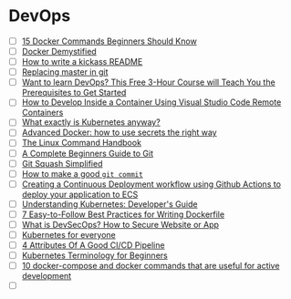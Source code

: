 # DevOps

- [ ] [15 Docker Commands Beginners Should Know](https://dev.to/kojikanao/15-docker-commands-for-beginners-4m4d)
- [ ] [Docker Demystified](https://dev.to/frosnerd/docker-demystified-27kl)
- [ ] [How to write a kickass README](https://dev.to/scottydocs/how-to-write-a-kickass-readme-5af9)
- [ ] [Replacing master in git](https://dev.to/damcosset/replacing-master-in-git-2jim)
- [ ] [Want to learn DevOps? This Free 3-Hour Course will Teach You the Prerequisites to Get Started](https://www.freecodecamp.org/news/devops-prerequisites-course/)
- [ ] [How to Develop Inside a Container Using Visual Studio Code Remote Containers](https://www.docker.com/blog/how-to-develop-inside-a-container-using-visual-studio-code-remote-containers/)
- [ ] [What exactly is Kubernetes anyway?](https://dev.to/sarahob/what-exactly-is-kubernetes-anyway-4k9h)
- [ ] [Advanced Docker: how to use secrets the right way](https://dev.to/gasparev/advanced-docker-how-to-use-secrets-the-right-way-1l67)
- [ ] [The Linux Command Handbook](https://www.freecodecamp.org/news/the-linux-commands-handbook/)
- [ ] [A Complete Beginners Guide to Git](https://dev.to/exwhyzed/how-to-git-a-complete-beginners-guide-1h85)
- [ ] [Git Squash Simplified](https://dev.to/pb/git-squash-simplified-3ba1)
- [ ] [How to make a good `git commit`](https://dev.to/mishmanners/how-to-make-a-good-git-commit-1ed7)
- [ ] [Creating a Continuous Deployment workflow using Github Actions to deploy your application to ECS](https://dev.to/alichherawalla/creating-a-continuous-deployment-workflow-using-github-actions-to-deploy-your-application-to-ecs-4l78)
- [ ] [Understanding Kubernetes: Developer's Guide](https://dev.to/solegaonkar/understanding-kubernetes-developer-s-guide-3np)
- [ ] [7 Easy-to-Follow Best Practices for Writing Dockerfile](https://dev.to/y0n3uchy/7-easy-to-follow-best-practices-for-writing-dockerfile-2npa)
- [ ] [What is DevSecOps? How to Secure Website or App](https://www.freecodecamp.org/news/what-is-devsecops/)
- [ ] [Kubernetes for everyone](https://dev.to/sendilkumarn/kubernetes-for-everyone-opb)
- [ ] [4 Attributes Of A Good CI/CD Pipeline](https://dev.to/flippedcoding/4-attributes-of-a-good-ci-cd-pipeline-2hf4)
- [ ] [Kubernetes Terminology for Beginners](https://dev.to/azure/kubernetes-terminology-for-beginners-2pdb)
- [ ] [10 docker-compose and docker commands that are useful for active development](https://dev.to/aduranil/10-docker-compose-and-docker-commands-that-are-useful-for-active-development-22f9)
- [ ] []()
